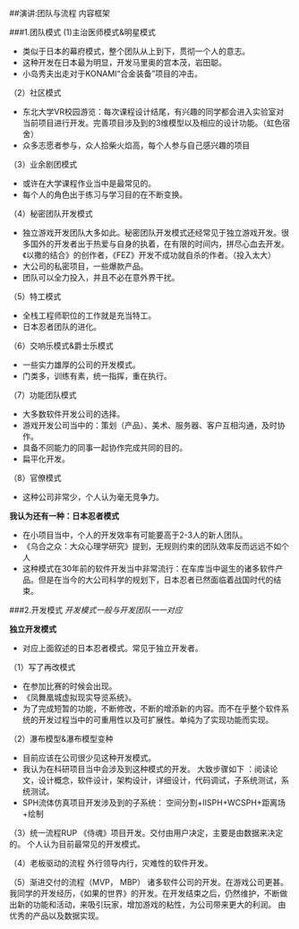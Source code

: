 ﻿##演讲:团队与流程 内容框架

###1.团队模式
(1)主治医师模式&明星模式
* 类似于日本的幕府模式，整个团队从上到下，贯彻一个人的意志。
* 这种开发在日本最为明显，开发马里奥的宫本茂，岩田聪。
* 小岛秀夫出走对于KONAMI“合金装备”项目的冲击。

（2）社区模式
* 东北大学VR校园游览：每次课程设计结尾，有兴趣的同学都会进入实验室对当前项目进行开发。完善项目涉及到的3维模型以及相应的设计功能。（虹色宿舍）
* 众多志愿者参与，众人拾柴火焰高，每个人参与自己感兴趣的项目

（3）业余剧团模式
* 或许在大学课程作业当中是最常见的。
* 每个人的角色出于练习与学习目的在不断变换。

（4）秘密团队开发模式
* 独立游戏开发团队大多如此。秘密团队开发模式还经常见于独立游戏开发。很多国外的开发者出于热爱与自身的执着，在有限的时间内，拼尽心血去开发。《以撒的结合》的创作者，《FEZ》开发不成功就自杀的作者。（投入太大）
* 大公司的私密项目，一些爆款产品。
* 团队可以全力投入，并且不必在意外界干扰。

（5）特工模式
* 全栈工程师职位的工作就是充当特工。
* 日本忍者团队的进化。

（6）交响乐模式&爵士乐模式
* 一些实力雄厚的公司的开发模式。
* 门类多，训练有素，统一指挥，重在执行。

（7）功能团队模式
* 大多数软件开发公司的选择。
* 游戏开发公司当中的：策划（产品）、美术、服务器、客户互相沟通，及时协作。
* 具备不同能力的同事一起协作完成共同的目的。
* 扁平化开发。

（8）官僚模式
* 这种公司非常少，个人认为毫无竞争力。

**我认为还有一种：日本忍者模式**
- 在小项目当中，个人的开发效率有可能要高于2-3人的新人团队。
- 《乌合之众：大众心理学研究》提到，无规则约束的团队效率反而远远不如个人
- 这种模式在30年前的软件开发当中非常流行：在车库当中诞生的诸多软件产品。但是在当今的大公司科学的规划下，日本忍者已然面临着战国时代的结束。

###2.开发模式
*开发模式一般与开发团队一一对应*

**独立开发模式**
* 对应上面叙述的日本忍者模式。常见于独立开发者。

（1）写了再改模式
* 在参加比赛的时候会出现。
* 《凤舞凰城虚拟现实导览系统》。
* 为了完成短暂的功能，不断修改，不断的增添新的内容。而不在乎整个软件系统的开发过程当中的可重用性以及可扩展性。单纯为了实现功能而实现。

（2）瀑布模型&瀑布模型变种

* 目前应该在公司很少见这种开发模式。
* 我认为在科研项目当中会涉及到这种模式的开发。
大致步骤如下 ：阅读论文，设计概念，软件设计，架构设计，详细设计，代码调试，子系统测试，系统测试。
* SPH流体仿真项目开发涉及到的子系统：
空间分割+IISPH+WCSPH+距离场+绘制

（3）统一流程RUP
《侍魂》项目开发。交付由用户决定，主要是由数据来决定的。
个人认为目前最常见的开发模式。

（4）老板驱动的流程
外行领导内行，灾难性的软件开发。

（5）渐进交付的流程（MVP， MBP）
诸多软件公司的开发。在游戏公司更甚。
我同学的开发经历，《如果的世界》的开发。在开发结束之后，仍然维护，不断做出新的功能和活动，来吸引玩家，增加游戏的粘性，为公司带来更大的利润。
由优秀的产品以及数据实现。